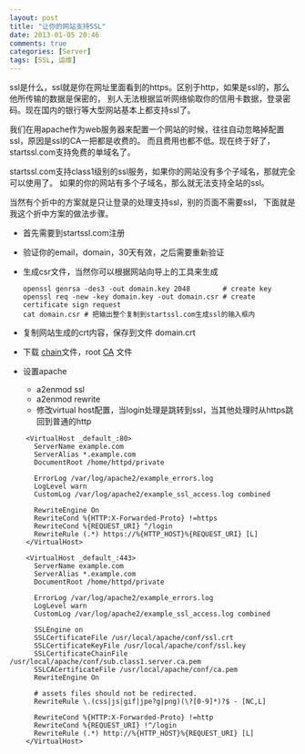 ```yaml
---
layout: post
title: "让你的网站支持SSL"
date: 2013-01-05 20:46
comments: true
categories: [Server]
tags: [SSL, 运维]
---
```

ssl是什么，ssl就是你在网址里面看到的https。区别于http，如果是ssl的，那么他所传输的数据是保密的，
别人无法根据监听网络偷取你的信用卡数据，登录密码。现在国内的银行等大型网站基本上都支持ssl了。

我们在用apache作为web服务器来配置一个网站的时候，往往自动忽略掉配置ssl，原因是ssl的CA一把都是收费的。
而且费用也都不低。现在终于好了，startssl.com支持免费的单域名了。

<!-- more -->

startssl.com支持class1级别的ssl服务，如果你的网站没有多个子域名，那就完全可以使用了。
如果的你的网站有多个子域名，那么就无法支持全站的ssl。

当然有个折中的方案就是只让登录的处理支持ssl，别的页面不需要ssl，
下面就是我这个折中方案的做法步骤。

* 首先需要到startssl.com注册
* 验证你的email，domain，30天有效，之后需要重新验证
* 生成csr文件，当然你可以根据网站向导上的工具来生成

      openssl genrsa -des3 -out domain.key 2048        # create key
      openssl req -new -key domain.key -out domain.csr # create certificate sign request
      cat domain.csr # 把输出整个复制到startssl.com生成ssl的输入框内

* 复制网站生成的crt内容，保存到文件 domain.crt
* 下载 [chain][]文件，root [CA][] 文件
* 设置apache
    * a2enmod ssl
    * a2enmod rewrite
    * 修改virtual host配置，当login处理是跳转到ssl，当其他处理时从https跳回到普通的http

```
    <VirtualHost _default_:80>
      ServerName example.com
      ServerAlias *.example.com
      DocumentRoot /home/httpd/private

      ErrorLog /var/log/apache2/example_errors.log
      LogLevel warn
      CustomLog /var/log/apache2/example_ssl_access.log combined

      RewriteEngine On
      RewriteCond %{HTTP:X-Forwarded-Proto} !=https
      RewriteCond %{REQUEST_URI} ^/login
      RewriteRule (.*) https://%{HTTP_HOST}%{REQUEST_URI} [L]
    </VirtualHost>

    <VirtualHost _default_:443>
      ServerName example.com
      ServerAlias *.example.com
      DocumentRoot /home/httpd/private

      ErrorLog /var/log/apache2/example_errors.log
      LogLevel warn
      CustomLog /var/log/apache2/example_ssl_access.log combined

      SSLEngine on
      SSLCertificateFile /usr/local/apache/conf/ssl.crt
      SSLCertificateKeyFile /usr/local/apache/conf/ssl.key
      SSLCertificateChainFile /usr/local/apache/conf/sub.class1.server.ca.pem
      SSLCACertificateFile /usr/local/apache/conf/ca.pem
      RewriteEngine On

      # assets files should not be redirected.
      RewriteRule \.(css|js|gif|jpe?g|png)(\?[0-9]*)?$ - [NC,L]

      RewriteCond %{HTTP:X-Forwarded-Proto} !=http
      RewriteCond %{REQUEST_URI} !^/login
      RewriteRule (.*) http://%{HTTP_HOST}%{REQUEST_URI} [L]
    </VirtualHost>
```

[chain]: http://www.startssl.com/certs/sub.class1.server.ca.pem
[CA]: http://www.startssl.com/certs/ca.pem
